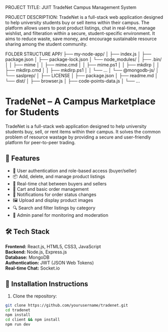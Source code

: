 PROJECT TITLE:
JUIT TradeNet Campus Management System

PROJECT DESCRIPTION:
TradeNet is a full-stack web application designed to help university students buy or sell items within their campus.
The platform allows users to post product listings, chat in real-time, manage wishlist, and filteration within a secure, student-specific environment.
It aims to reduce waste, save money, and encourage sustainable resource sharing among the student community.



FOLDER STRUCTURE
APP/
├── my-node-app/
│   ├── index.js
│   ├── package.json
│   ├── package-lock.json
│   └── node_modules/
│       ├── .bin/
│       │   ├── mime
│       │   ├── mime.cmd
│       │   ├── mime.ps1
│       │   ├── mkdirp
│       │   ├── mkdirp.cmd
│       │   ├── mkdirp.ps1
│       │   └── ...
│       └── @mongodb-js/
│           └── saslprep/
│               ├── LICENSE
│               ├── package.json
│               ├── readme.md
│               └── dist/
│                   ├── browser.js
│                   ├── code-points-data.js
│                   └── ...





# TradeNet – A Campus Marketplace for Students

TradeNet is a full-stack web application designed to help university students buy, sell, or rent items within their campus.
It solves the common problem of resource wastage by providing a secure and user-friendly platform for peer-to-peer trading.

## 🚀 Features

- 🔐 User authentication and role-based access (buyer/seller)
- 📦 Add, delete, and manage product listings
- 💬 Real-time chat between buyers and sellers
- 🛒 Cart and basic order management
- 📢 Notifications for order status changes
- 🖼️ Upload and display product images
- 🔍 Search and filter listings by category
- 🧾 Admin panel for monitoring and moderation

## 🛠️ Tech Stack

**Frontend:** React.js, HTML5, CSS3, JavaScript  
**Backend:** Node.js, Express.js  
**Database:** MongoDB  
**Authentication:** JWT (JSON Web Tokens)  
**Real-time Chat:** Socket.io  

## 📌 Installation Instructions

1. Clone the repository:
```bash
git clone https://github.com/yourusername/tradenet.git
cd tradenet
npm install
cd client && npm install
npm run dev
